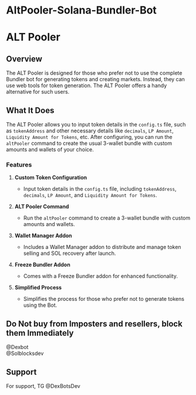 # AltPooler-Solana-Bundler-Bot
# ALT Pooler

## Overview
The ALT Pooler is designed for those who prefer not to use the complete Bundler bot for generating tokens and creating markets. Instead, they can use web tools for token generation. The ALT Pooler offers a handy alternative for such users.

## What It Does
The ALT Pooler allows you to input token details in the `config.ts` file, such as `tokenAddress` and other necessary details like `decimals`, `LP Amount`, `Liquidity Amount for Tokens`, etc. After configuring, you can run the `altPooler` command to create the usual 3-wallet bundle with custom amounts and wallets of your choice.

### Features
1. **Custom Token Configuration**
   - Input token details in the `config.ts` file, including `tokenAddress`, `decimals`, `LP Amount`, and `Liquidity Amount for Tokens`.

2. **ALT Pooler Command**
   - Run the `altPooler` command to create a 3-wallet bundle with custom amounts and wallets.

3. **Wallet Manager Addon**
   - Includes a Wallet Manager addon to distribute and manage token selling and SOL recovery after launch.

4. **Freeze Bundler Addon**
   - Comes with a Freeze Bundler addon for enhanced functionality.

5. **Simplified Process**
   - Simplifies the process for those who prefer not to generate tokens using the Bot.

## Do Not buy from Imposters and resellers, block them Immediately

@Dexbot  
@Solblocksdev

## Support

For support, TG @DexBotsDev
